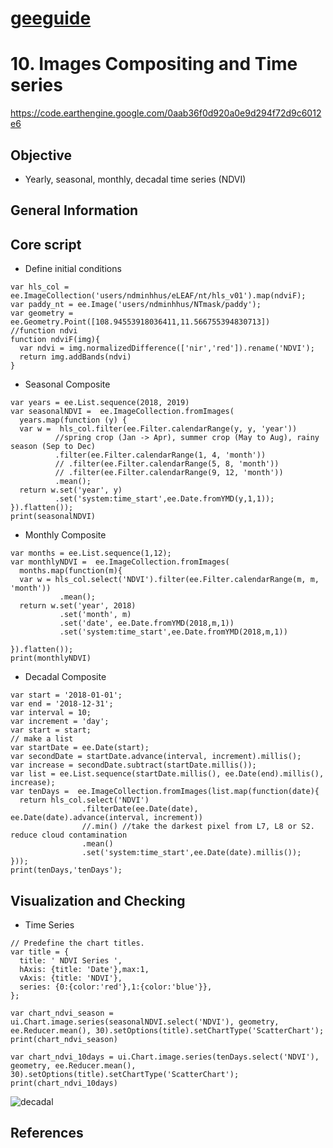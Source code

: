 # [geeguide](/README.md)
# 10. Images Compositing and Time series
https://code.earthengine.google.com/0aab36f0d920a0e9d294f72d9c6012e6
## Objective
- Yearly, seasonal, monthly, decadal time series (NDVI)
## General Information

## Core script
- Define initial conditions

```
var hls_col = ee.ImageCollection('users/ndminhhus/eLEAF/nt/hls_v01').map(ndviF);
var paddy_nt = ee.Image('users/ndminhhus/NTmask/paddy');
var geometry = ee.Geometry.Point([108.94553918036411,11.566755394830713])
//function ndvi
function ndviF(img){
  var ndvi = img.normalizedDifference(['nir','red']).rename('NDVI');
  return img.addBands(ndvi)
}
```
- Seasonal Composite
```
var years = ee.List.sequence(2018, 2019)
var seasonalNDVI =  ee.ImageCollection.fromImages(
  years.map(function (y) {
  var w =  hls_col.filter(ee.Filter.calendarRange(y, y, 'year'))
          //spring crop (Jan -> Apr), summer crop (May to Aug), rainy season (Sep to Dec)
          .filter(ee.Filter.calendarRange(1, 4, 'month'))
          // .filter(ee.Filter.calendarRange(5, 8, 'month'))
          // .filter(ee.Filter.calendarRange(9, 12, 'month'))
          .mean();
  return w.set('year', y)
          .set('system:time_start',ee.Date.fromYMD(y,1,1));
}).flatten());
print(seasonalNDVI)
```
- Monthly Composite
```
var months = ee.List.sequence(1,12);
var monthlyNDVI =  ee.ImageCollection.fromImages(
  months.map(function(m){
  var w = hls_col.select('NDVI').filter(ee.Filter.calendarRange(m, m, 'month'))
           .mean();
  return w.set('year', 2018)
           .set('month', m)
           .set('date', ee.Date.fromYMD(2018,m,1))
           .set('system:time_start',ee.Date.fromYMD(2018,m,1)) 
 
}).flatten());
print(monthlyNDVI)
```
- Decadal Composite
```
var start = '2018-01-01';
var end = '2018-12-31';
var interval = 10;
var increment = 'day';
var start = start; 
// make a list 
var startDate = ee.Date(start);
var secondDate = startDate.advance(interval, increment).millis();
var increase = secondDate.subtract(startDate.millis());
var list = ee.List.sequence(startDate.millis(), ee.Date(end).millis(), increase);
var tenDays =  ee.ImageCollection.fromImages(list.map(function(date){
  return hls_col.select('NDVI')
                .filterDate(ee.Date(date), ee.Date(date).advance(interval, increment))
                //.min() //take the darkest pixel from L7, L8 or S2. reduce cloud contamination
                .mean()
                .set('system:time_start',ee.Date(date).millis());
}));
print(tenDays,'tenDays');
```


## Visualization and Checking
- Time Series
```
// Predefine the chart titles.
var title = {
  title: ' NDVI Series ',
  hAxis: {title: 'Date'},max:1,
  vAxis: {title: 'NDVI'},
  series: {0:{color:'red'},1:{color:'blue'}},
};

var chart_ndvi_season = ui.Chart.image.series(seasonalNDVI.select('NDVI'), geometry, ee.Reducer.mean(), 30).setOptions(title).setChartType('ScatterChart');
print(chart_ndvi_season)

var chart_ndvi_10days = ui.Chart.image.series(tenDays.select('NDVI'), geometry, ee.Reducer.mean(), 30).setOptions(title).setChartType('ScatterChart');
print(chart_ndvi_10days)

```
![decadal](https://user-images.githubusercontent.com/40456844/62111875-bffb2500-b2db-11e9-8a9a-d0bec9714b65.png)
## References

